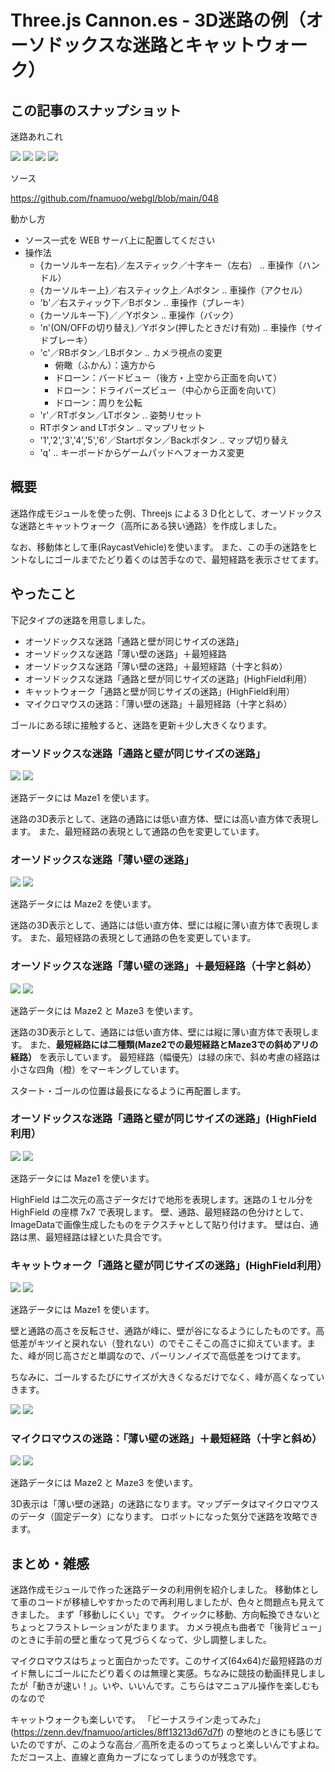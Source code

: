 # Three.js Cannon.es - 3D迷路の例（オーソドックスな迷路とキャットウォーク）

## この記事のスナップショット

迷路あれこれ

![](https://storage.googleapis.com/zenn-user-upload/6073cc6da58e-20250222.jpg)
![](https://storage.googleapis.com/zenn-user-upload/af7cddd821d9-20250222.jpg)
![](https://storage.googleapis.com/zenn-user-upload/1cbf9c3ae166-20250222.jpg)
![](https://storage.googleapis.com/zenn-user-upload/af8750e6c886-20250222.jpg)

ソース

https://github.com/fnamuoo/webgl/blob/main/048

動かし方

- ソース一式を WEB サーバ上に配置してください
- 操作法
  - {カーソルキー左右}／左スティック／十字キー（左右）  .. 車操作（ハンドル）
  - {カーソルキー上}／右スティック上／Aボタン           .. 車操作（アクセル）
  - 'b'／右スティック下／Bボタン                        .. 車操作（ブレーキ）
  - {カーソルキー下}／／Yボタン                         .. 車操作（バック）
  - 'n'(ON/OFFの切り替え)／Yボタン(押したときだけ有効)  .. 車操作（サイドブレーキ）
  - 'c'／RBボタン／LBボタン .. カメラ視点の変更
    - 俯瞰（ふかん）：遠方から
    - ドローン：バードビュー（後方・上空から正面を向いて）
    - ドローン：ドライバーズビュー（中心から正面を向いて）
    - ドローン：周りを公転
  - 'r'／RTボタン／LTボタン .. 姿勢リセット
  - RTボタン and LTボタン .. マップリセット
  - '1','2','3','4','5','6'／Startボタン／Backボタン .. マップ切り替え
  - 'q' .. キーボードからゲームパッドへフォーカス変更

## 概要

迷路作成モジュールを使った例、Threejs による３Ｄ化として、オーソドックスな迷路とキャットウォーク（高所にある狭い通路）を作成しました。

なお、移動体として車(RaycastVehicle)を使います。
また、この手の迷路をヒントなしにゴールまでたどり着くのは苦手なので、最短経路を表示させてます。

## やったこと

下記タイプの迷路を用意しました。

- オーソドックスな迷路「通路と壁が同じサイズの迷路」
- オーソドックスな迷路「薄い壁の迷路」＋最短経路
- オーソドックスな迷路「薄い壁の迷路」＋最短経路（十字と斜め）
- オーソドックスな迷路「通路と壁が同じサイズの迷路」(HighField利用）
- キャットウォーク「通路と壁が同じサイズの迷路」(HighField利用）
- マイクロマウスの迷路：「薄い壁の迷路」＋最短経路（十字と斜め）

ゴールにある球に接触すると、迷路を更新＋少し大きくなります。

### オーソドックスな迷路「通路と壁が同じサイズの迷路」

![](https://storage.googleapis.com/zenn-user-upload/6073cc6da58e-20250222.jpg)
![](https://storage.googleapis.com/zenn-user-upload/1fcb890c16ba-20250222.jpg)


迷路データには Maze1 を使います。

迷路の3D表示として、迷路の通路には低い直方体、壁には高い直方体で表現します。
また、最短経路の表現として通路の色を変更しています。

### オーソドックスな迷路「薄い壁の迷路」

![](https://storage.googleapis.com/zenn-user-upload/fa3229179da6-20250222.jpg)
![](https://storage.googleapis.com/zenn-user-upload/e02a9b74c42a-20250222.jpg)

迷路データには Maze2 を使います。

迷路の3D表示として、通路には低い直方体、壁には縦に薄い直方体で表現します。
また、最短経路の表現として通路の色を変更しています。

### オーソドックスな迷路「薄い壁の迷路」＋最短経路（十字と斜め）

![](https://storage.googleapis.com/zenn-user-upload/af7cddd821d9-20250222.jpg)
![](https://storage.googleapis.com/zenn-user-upload/5dabf2d65227-20250222.jpg)

迷路データには Maze2 と Maze3 を使います。

迷路の3D表示として、通路には低い直方体、壁には縦に薄い直方体で表現します。
また、**最短経路には二種類(Maze2での最短経路とMaze3での斜めアリの経路）** を表示しています。
最短経路（幅優先）は緑の床で、斜め考慮の経路は小さな四角（橙）をマーキングしています。

スタート・ゴールの位置は最長になるように再配置します。

### オーソドックスな迷路「通路と壁が同じサイズの迷路」(HighField利用）

![](https://storage.googleapis.com/zenn-user-upload/1cbf9c3ae166-20250222.jpg)
![](https://storage.googleapis.com/zenn-user-upload/c45050d696ca-20250222.jpg)

迷路データには Maze1 を使います。

HighField は二次元の高さデータだけで地形を表現します。迷路の１セル分を HighField の座標 7x7 で表現します。
壁、通路、最短経路の色分けとして、ImageDataで画像生成したものをテクスチャとして貼り付けます。
壁は白、通路は黒、最短経路は緑といた具合です。

### キャットウォーク「通路と壁が同じサイズの迷路」(HighField利用）

![](https://storage.googleapis.com/zenn-user-upload/95817e0e07d4-20250222.jpg)
![](https://storage.googleapis.com/zenn-user-upload/957a918aab32-20250222.jpg)

迷路データには Maze1 を使います。

壁と通路の高さを反転させ、通路が峰に、壁が谷になるようにしたものです。高低差がキツイと戻れない（登れない）のでそこそこの高さに抑えています。また、峰が同じ高さだと単調なので、パーリンノイズで高低差をつけてます。

ちなみに、ゴールするたびにサイズが大きくなるだけでなく、峰が高くなっていきます。

![](https://storage.googleapis.com/zenn-user-upload/af8750e6c886-20250222.jpg)
![](https://storage.googleapis.com/zenn-user-upload/f93d17f3b355-20250222.jpg)

### マイクロマウスの迷路：「薄い壁の迷路」＋最短経路（十字と斜め）

![](https://storage.googleapis.com/zenn-user-upload/1d4d7c2e4655-20250222.jpg)
![](https://storage.googleapis.com/zenn-user-upload/347a9ed557ef-20250222.jpg)

迷路データには Maze2 と Maze3 を使います。

3D表示は「薄い壁の迷路」の迷路になります。マップデータはマイクロマウスのデータ（固定データ）になります。
ロボットになった気分で迷路を攻略できます。


## まとめ・雑感

迷路作成モジュールで作った迷路データの利用例を紹介しました。
移動体として車のコードが移植しやすかったので再利用しましたが、色々と問題点も見えてきました。
まず「移動しにくい」です。
クイックに移動、方向転換できないとちょっとフラストレーションがたまります。
カメラ視点も曲者で「後背ビュー」のときに手前の壁と重なって見づらくなって、少し調整しました。

マイクロマウスはちょっと面白かったです。このサイズ(64x64)だ最短経路のガイド無しにゴールにたどり着くのは無理と実感。ちなみに競技の動画拝見しましたが「動きが速い！」。いや、いいんです。こちらはマニュアル操作を楽しむものなので

キャットウォークも楽しいです。
「ビーナスライン走ってみた」(https://zenn.dev/fnamuoo/articles/8ff13213d67d7f)
の整地のときにも感じていたのですが、このような高台／高所を走るのってちょっと楽しいんですよね。ただコース上、直線と直角カーブになってしまうのが残念です。

